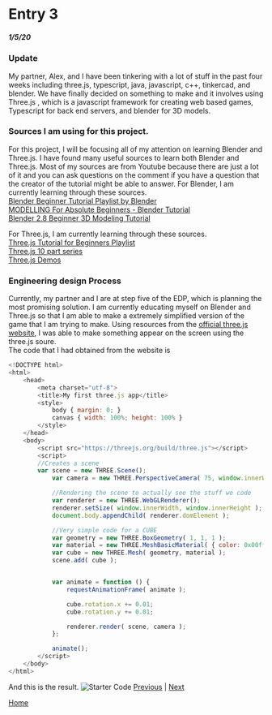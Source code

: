 # Entry 3
##### 1/5/20

### Update
My partner, Alex, and I have been tinkering with a lot of stuff in the past four weeks including three.js, typescript, java, javascript, c++, tinkercad, and blender. We have finally decided on something to make and it involves using Three.js , which is a javascript framework for creating web based games, Typescript for back end servers, and blender for 3D models. 

### Sources I am using for this project. 
For this project, I will be focusing all of my attention on learning Blender and Three.js. I have found many useful sources to learn both Blender and Three.js. Most of my sources are from Youtube because there are just a lot of it and you can ask questions on the comment if you have a question that the creator of the tutorial might be able to answer. 
For Blender, I am currently learning through these sources.   
[Blender Beginner Tutorial Playlist by Blender](https://www.youtube.com/playlist?list=PLa1F2ddGya_-UvuAqHAksYnB0qL9yWDO6)   
[MODELLING For Absolute Beginners - Blender Tutorial](https://www.youtube.com/watch?v=ICBP-7x7Chc)   
[Blender 2.8 Beginner 3D Modeling Tutorial](https://www.youtube.com/watch?v=elUJCEC06r8)   

For Three.js, I am currently learning through these sources.    
[Three.js Tutorial for Beginners Playlist](https://www.youtube.com/watch?v=uzkedMF-l4Q&list=PLbu98QxRH81KkLTN00OXhD8Y-pRVgTCnM)   
[Three.js 10 part series](https://www.youtube.com/watch?v=YKzyhcyAijo)   
[Three.js Demos](https://threejs.org/examples/#webgl_effects_peppersghost)    

### Engineering design Process
Currently, my partner and I are at step five of the EDP, which is planning the most promising solution. I am currently educating myself on Blender and Three.js so that I am able to make a extremely simplified version of the game that I am trying to make. Using resources from the [official three.js website](threejs.org), I was able to make something appear on the screen using the three.js soure.    
The code that I had obtained from the website is 
```javascript
<!DOCTYPE html>
<html>
	<head>
		<meta charset="utf-8">
		<title>My first three.js app</title>
		<style>
			body { margin: 0; }
			canvas { width: 100%; height: 100% }
		</style>
	</head>
	<body>
	    <script src="https://threejs.org/build/three.js"></script>
	    <script>
	    //Creates a scene
	    var scene = new THREE.Scene();
            var camera = new THREE.PerspectiveCamera( 75, window.innerWidth / window.innerHeight, 0.1, 1000 );

            //Rendering the scene to actually see the stuff we code
            var renderer = new THREE.WebGLRenderer();
            renderer.setSize( window.innerWidth, window.innerHeight );
            document.body.appendChild( renderer.domElement );

            //Very simple code for a CUBE
            var geometry = new THREE.BoxGeometry( 1, 1, 1 );
            var material = new THREE.MeshBasicMaterial( { color: 0x00ff00 } );
            var cube = new THREE.Mesh( geometry, material );
            scene.add( cube );


            var animate = function () {
            	requestAnimationFrame( animate );

            	cube.rotation.x += 0.01;
            	cube.rotation.y += 0.01;

            	renderer.render( scene, camera );
            };

            animate();
		</script>
	</body>
</html>
```    
And this is the result.
![Starter Code](https://i.gyazo.com/f0c67cfc5ccc20588d866037e80dc7c1.png)
[Previous](entry02.md) | [Next](entry04.md)

[Home](../README.md)
